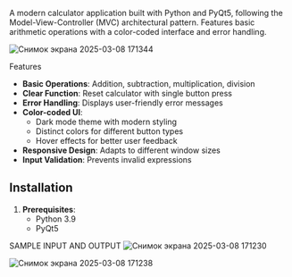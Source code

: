 A modern calculator application built with Python and PyQt5, following the Model-View-Controller (MVC) architectural pattern. Features basic arithmetic operations with a color-coded interface and error handling.

![Снимок экрана 2025-03-08 171344](https://github.com/user-attachments/assets/39717534-59e0-48d0-91fd-0fee5bc5615f)


Features

- **Basic Operations**: Addition, subtraction, multiplication, division
- **Clear Function**: Reset calculator with single button press
- **Error Handling**: Displays user-friendly error messages
- **Color-coded UI**:
  - Dark mode theme with modern styling
  - Distinct colors for different button types
  - Hover effects for better user feedback
- **Responsive Design**: Adapts to different window sizes
- **Input Validation**: Prevents invalid expressions

## Installation

1. **Prerequisites**:
   - Python 3.9
   - PyQt5

SAMPLE INPUT AND OUTPUT
![Снимок экрана 2025-03-08 171230](https://github.com/user-attachments/assets/3e3a38a1-72fb-4a91-99bb-1628c7a12310)


![Снимок экрана 2025-03-08 171238](https://github.com/user-attachments/assets/48818f20-484a-437b-8630-9ff33c3b432b)


